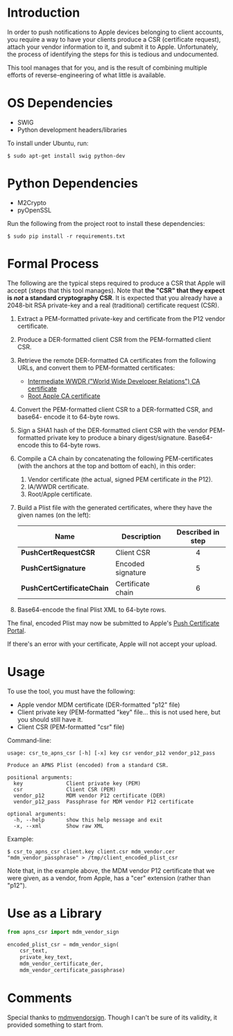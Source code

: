 # Introduction

In order to push notifications to Apple devices belonging to client accounts,
you require a way to have your clients produce a CSR (certificate request),
attach your vendor information to it, and submit it to Apple. Unfortunately, 
the process of identifying the steps for this is tedious and undocumented.

This tool manages that for you, and is the result of combining multiple efforts of reverse-engineering of what little is available.

# OS Dependencies

- SWIG
- Python development headers/libraries

To install  under Ubuntu, run:

```
$ sudo apt-get install swig python-dev
```

# Python Dependencies

- M2Crypto
- pyOpenSSL

Run the following from the project root to install these dependencies:

```
$ sudo pip install -r requirements.txt
```

# Formal Process

The following are the typical steps required to produce a CSR that Apple will 
accept (steps that this tool manages). Note that **the "CSR" that they expect 
is *not* a standard cryptography CSR**. It is expected that you already have a 
2048-bit RSA private-key and a real (traditional) certificate request (CSR).

1. Extract a PEM-formatted private-key and certificate from the P12 vendor 
   certificate.

2. Produce a DER-formatted client CSR from the PEM-formatted client CSR.

3. Retrieve the remote DER-formatted CA certificates from the following URLs, 
   and convert them to PEM-formatted certificates:
   - [Intermediate WWDR ("World Wide Developer Relations") CA certificate](https://developer.apple.com/certificationauthority/AppleWWDRCA.cer)
   - [Root Apple CA certificate](http://www.apple.com/appleca/AppleIncRootCertificate.cer)
4. Convert the PEM-formatted client CSR to a DER-formatted CSR, and base64-
   encode it to 64-byte rows.

5. Sign a SHA1 hash of the DER-formatted client CSR with the vendor PEM-
   formatted private key to produce a binary digest/signature. Base64-encode
   this to 64-byte rows.

6. Compile a CA chain by concatenating the following PEM-certificates (with the 
   anchors at the top and bottom of each), in this order:
   1. Vendor certificate (the actual, signed PEM certificate *in* the P12).
   2. IA/WWDR certificate.
   3. Root/Apple certificate.
7. Build a Plist file with the generated certificates, where they have the 
   given names (on the left):

   | Name                         | Description       | Described in step |
   | ---------------------------- | ----------------- |:-----------------:|
   | **PushCertRequestCSR**       | Client CSR        | 4                 |
   | **PushCertSignature**        | Encoded signature | 5                 |
   | **PushCertCertificateChain** | Certificate chain | 6                 |

8. Base64-encode the final Plist XML to 64-byte rows.

The final, encoded Plist may now be submitted to Apple's [Push Certificate Portal](http://identity.apple.com).

If there's an error with your certificate, Apple will not accept your upload.

# Usage

To use the tool, you must have the following:

- Apple vendor MDM certificate (DER-formatted "p12" file)
- Client private key (PEM-formatted "key" file... this is not used here, but you should still have it.
- Client CSR (PEM-formatted "csr" file)

Command-line:

```
usage: csr_to_apns_csr [-h] [-x] key csr vendor_p12 vendor_p12_pass

Produce an APNS Plist (encoded) from a standard CSR.

positional arguments:
  key              Client private key (PEM)
  csr              Client CSR (PEM)
  vendor_p12       MDM vendor P12 certificate (DER)
  vendor_p12_pass  Passphrase for MDM vendor P12 certificate

optional arguments:
  -h, --help       show this help message and exit
  -x, --xml        Show raw XML
```

Example:

```
$ csr_to_apns_csr client.key client.csr mdm_vendor.cer "mdm_vendor_passphrase" > /tmp/client_encoded_plist_csr
```

Note that, in the example above, the MDM vendor P12 certificate that we were
given, as a vendor, from Apple, has a "cer" extension (rather than "p12").

# Use as a Library

```python
from apns_csr import mdm_vendor_sign

encoded_plist_csr = mdm_vendor_sign(
    csr_text, 
    private_key_text, 
    mdm_vendor_certificate_der, 
    mdm_vendor_certificate_passphrase)
```

# Comments

Special thanks to [mdmvendorsign](https://github.com/grinich/mdmvendorsign).
Though I can't be sure of its validity, it provided something to start 
from.


